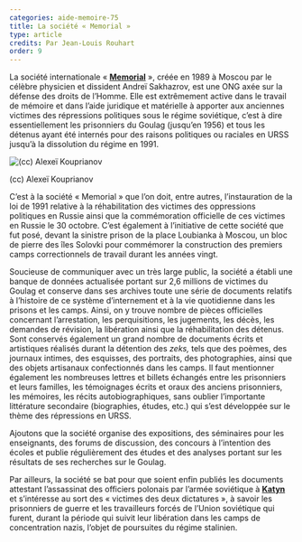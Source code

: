 ```yaml
---
categories: aide-memoire-75
title: La société « Memorial »
type: article
credits: Par Jean-Louis Rouhart
order: 9
---
```

La société internationale « [**Memorial**](http://www.memo.ru/eng/) », créée en 1989 à Moscou par le célèbre physicien et dissident Andreï Sakhazrov, est une ONG axée sur la défense des droits de l’Homme. Elle est extrêmement active dans le travail de mémoire et dans l’aide juridique et matérielle à apporter aux anciennes victimes des répressions politiques sous le régime soviétique, c’est à dire essentiellement les prisonniers du Goulag (jusqu’en 1956) et tous les détenus ayant été internés pour des raisons politiques ou raciales en URSS jusqu’à la dissolution du régime en 1991.

![(cc) Alexeï Kouprianov](/assets/uploads/am75_p.10_rouhart_cc_alexei_kouprianov.jpg)

<span class="img-copyright">(cc) Alexeï Kouprianov</span>

C’est à la société « Memorial » que l’on doit, entre autres, l’instauration de la loi de 1991 relative à la réhabilitation des victimes des oppressions politiques en Russie ainsi que la commémoration officielle de ces victimes en Russie le 30 octobre. C’est également à l’initiative de cette société que fut posé, devant la sinistre prison de la place Loubianka à Moscou, un bloc de pierre des îles Solovki pour commémorer la construction des premiers camps correctionnels de travail durant les années vingt.

Soucieuse de communiquer avec un très large public, la société a établi une banque de données actualisée portant sur 2,6 millions de victimes du Goulag et conserve dans ses archives toute une série de documents relatifs à l’histoire de ce système d’internement et à la vie quotidienne dans les prisons et les camps. Ainsi, on y trouve nombre de pièces officielles concernant l’arrestation, les perquisitions, les jugements, les décès, les demandes de révision, la libération ainsi que la réhabilitation des détenus. Sont conservés également un grand nombre de documents écrits et artistiques réalisés durant la détention des _zeks,_ tels que des poèmes, des journaux intimes, des esquisses, des portraits, des photographies, ainsi que des objets artisanaux confectionnés dans les camps. Il faut mentionner également les nombreuses lettres et billets échangés entre les prisonniers et leurs familles, les témoignages écrits et oraux des anciens prisonniers, les mémoires, les récits autobiographiques, sans oublier l’importante littérature secondaire (biographies, études, etc.) qui s’est développée sur le thème des répressions en URSS.

Ajoutons que la société organise des expositions, des séminaires pour les enseignants, des forums de discussion, des concours à l’intention des écoles et publie régulièrement des études et des analyses portant sur les résultats de ses recherches sur le Goulag.

Par ailleurs, la société se bat pour que soient enfin publiés les documents attestant l’assassinat des officiers polonais par l’armée soviétique à [**Katyn**](https://fr.wikipedia.org/wiki/Massacre_de_Katy%C5%84) et s’intéresse au sort des « victimes des deux dictatures », à savoir les prisonniers de guerre et les travailleurs forcés de l’Union soviétique qui furent, durant la période qui suivit leur libération dans les camps de concentration nazis, l’objet de poursuites du régime stalinien.
